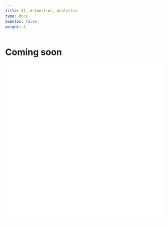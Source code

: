 ```yaml
---
title: AI, Automation, Analytics
type: docs
bookToc: false
weight: 4
---
```

# Coming soon
![Coming Soon](/svg/coming-soon.svg)